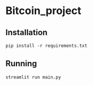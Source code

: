 # Bitcoin_project

## Installation

```
pip install -r requirements.txt
```

## Running 

```
streamlit run main.py
```
